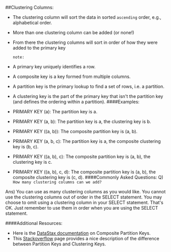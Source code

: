 ##Clustering Columns:
* The clustering column will sort the data in sorted ```ascending``` order, e.g., alphabetical order.
* More than one clustering column can be added (or none!)
* From there the clustering columns will sort in order of how they were added to the primary key

    ```note:```
* A primary key uniquely identifies a row.
* A composite key is a key formed from multiple columns.
* A partition key is the primary lookup to find a set of rows, i.e. a partition.
* A clustering key is the part of the primary key that isn't the partition key (and defines the ordering within a partition).
####Examples:

* PRIMARY KEY (a): The partition key is a.
* PRIMARY KEY (a, b): The partition key is a, the clustering key is b.
* PRIMARY KEY ((a, b)): The composite partition key is (a, b).
* PRIMARY KEY (a, b, c): The partition key is a, the composite clustering key is (b, c).
* PRIMARY KEY ((a, b), c): The composite partition key is (a, b), the clustering key is c.
* PRIMARY KEY ((a, b), c, d): The composite partition key is (a, b), the composite clustering key is (c, d).
####Commonly Asked Questions:
Q) ```How many clustering columns can we add?```

Ans) You can use as many clustering columns as you would like. You cannot use the clustering columns out of order in the SELECT statement. You may choose to omit using a clustering column in your SELECT statement. That's OK. Just remember to use them in order when you are using the SELECT statement.

####Additional Resources:
* Here is the [DataStax documentation](https://docs.datastax.com/en/cql/3.3/cql/cql_using/useCompoundPrimaryKeyConcept.html) on Composite Partition Keys.
* This [Stackoverflow](https://stackoverflow.com/questions/24949676/difference-between-partition-key-composite-key-and-clustering-key-in-cassandra) page provides a nice description of the difference between Partition Keys and Clustering Keys.